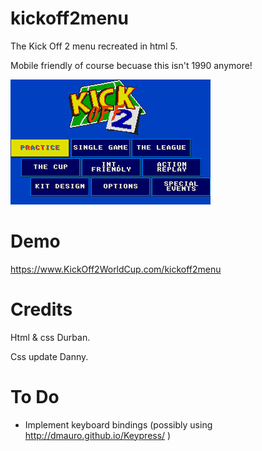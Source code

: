# kickoff2menu
The Kick Off 2 menu recreated in html 5.

Mobile friendly of course becuase this isn't 1990 anymore!

![Kick Off 2 menu](images/menu.png?raw=true)		

# Demo
https://www.KickOff2WorldCup.com/kickoff2menu

# Credits
Html & css Durban.

Css update Danny.

# To Do 
* Implement keyboard bindings (possibly using http://dmauro.github.io/Keypress/ )
